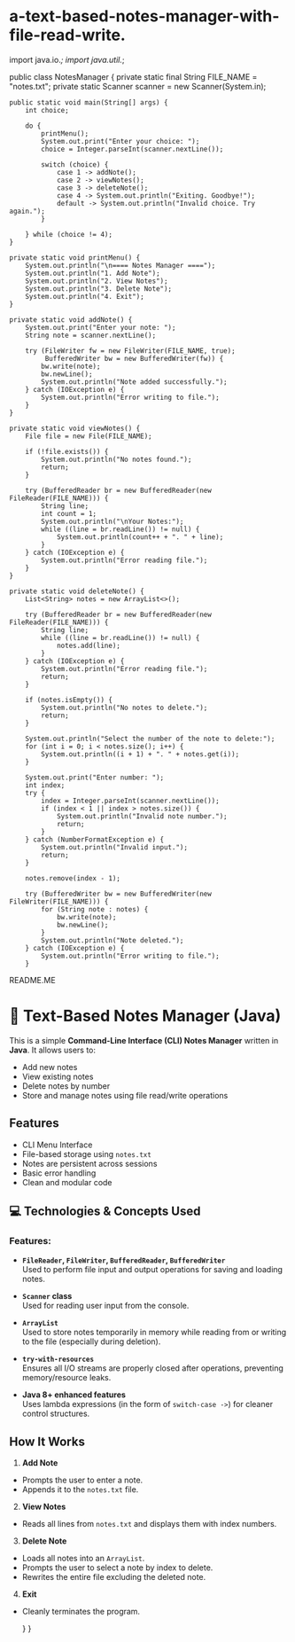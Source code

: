 # a-text-based-notes-manager-with-file-read-write.
import java.io.*;
import java.util.*;

public class NotesManager {
    private static final String FILE_NAME = "notes.txt";
    private static Scanner scanner = new Scanner(System.in);

    public static void main(String[] args) {
        int choice;

        do {
            printMenu();
            System.out.print("Enter your choice: ");
            choice = Integer.parseInt(scanner.nextLine());

            switch (choice) {
                case 1 -> addNote();
                case 2 -> viewNotes();
                case 3 -> deleteNote();
                case 4 -> System.out.println("Exiting. Goodbye!");
                default -> System.out.println("Invalid choice. Try again.");
            }

        } while (choice != 4);
    }

    private static void printMenu() {
        System.out.println("\n==== Notes Manager ====");
        System.out.println("1. Add Note");
        System.out.println("2. View Notes");
        System.out.println("3. Delete Note");
        System.out.println("4. Exit");
    }

    private static void addNote() {
        System.out.print("Enter your note: ");
        String note = scanner.nextLine();

        try (FileWriter fw = new FileWriter(FILE_NAME, true);
             BufferedWriter bw = new BufferedWriter(fw)) {
            bw.write(note);
            bw.newLine();
            System.out.println("Note added successfully.");
        } catch (IOException e) {
            System.out.println("Error writing to file.");
        }
    }

    private static void viewNotes() {
        File file = new File(FILE_NAME);

        if (!file.exists()) {
            System.out.println("No notes found.");
            return;
        }

        try (BufferedReader br = new BufferedReader(new FileReader(FILE_NAME))) {
            String line;
            int count = 1;
            System.out.println("\nYour Notes:");
            while ((line = br.readLine()) != null) {
                System.out.println(count++ + ". " + line);
            }
        } catch (IOException e) {
            System.out.println("Error reading file.");
        }
    }

    private static void deleteNote() {
        List<String> notes = new ArrayList<>();

        try (BufferedReader br = new BufferedReader(new FileReader(FILE_NAME))) {
            String line;
            while ((line = br.readLine()) != null) {
                notes.add(line);
            }
        } catch (IOException e) {
            System.out.println("Error reading file.");
            return;
        }

        if (notes.isEmpty()) {
            System.out.println("No notes to delete.");
            return;
        }

        System.out.println("Select the number of the note to delete:");
        for (int i = 0; i < notes.size(); i++) {
            System.out.println((i + 1) + ". " + notes.get(i));
        }

        System.out.print("Enter number: ");
        int index;
        try {
            index = Integer.parseInt(scanner.nextLine());
            if (index < 1 || index > notes.size()) {
                System.out.println("Invalid note number.");
                return;
            }
        } catch (NumberFormatException e) {
            System.out.println("Invalid input.");
            return;
        }

        notes.remove(index - 1);

        try (BufferedWriter bw = new BufferedWriter(new FileWriter(FILE_NAME))) {
            for (String note : notes) {
                bw.write(note);
                bw.newLine();
            }
            System.out.println("Note deleted.");
        } catch (IOException e) {
            System.out.println("Error writing to file.");
        }



        
README.ME


# 📝 Text-Based Notes Manager (Java)

This is a simple **Command-Line Interface (CLI) Notes Manager** written in **Java**. It allows users to:

- Add new notes
- View existing notes
- Delete notes by number
- Store and manage notes using file read/write operations
  
## Features

- CLI Menu Interface
- File-based storage using `notes.txt`
- Notes are persistent across sessions
- Basic error handling
- Clean and modular code
  
## 💻 Technologies & Concepts Used

### Features:
- **`FileReader`, `FileWriter`, `BufferedReader`, `BufferedWriter`**  
  Used to perform file input and output operations for saving and loading notes.

- **`Scanner` class**  
  Used for reading user input from the console.

- **`ArrayList`**  
  Used to store notes temporarily in memory while reading from or writing to the file (especially during deletion).

- **`try-with-resources`**  
  Ensures all I/O streams are properly closed after operations, preventing memory/resource leaks.

- **Java 8+ enhanced features**  
  Uses lambda expressions (in the form of `switch-case ->`) for cleaner control structures.
## How It Works

1. **Add Note**
- Prompts the user to enter a note.
- Appends it to the `notes.txt` file.

2. **View Notes**
- Reads all lines from `notes.txt` and displays them with index numbers.

3. **Delete Note**
- Loads all notes into an `ArrayList`.
- Prompts the user to select a note by index to delete.
- Rewrites the entire file excluding the deleted note.

4. **Exit**
- Cleanly terminates the program.

    }
}
